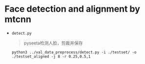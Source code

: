 # Face detection and alignment by mtcnn

* `detect.py`

  > pyseeta检测人脸，剪裁并保存

  ```shell
  python3 ../val_data_preprocess/detect.py -i ./testset/ -o ./testset_aligned -j 8 -r 0.25,0.5,1
  ```
